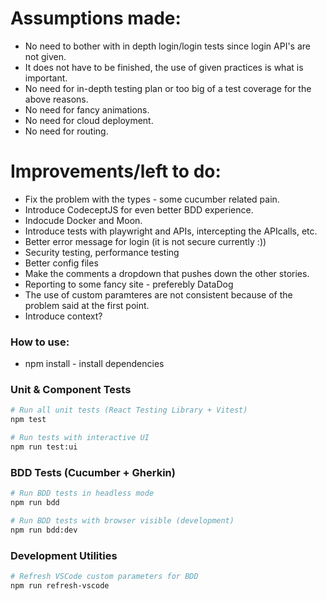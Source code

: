# Assumptions made:
   - No need to bother with in depth login/login tests since login API's are not given. 
   - It does not have to be finished, the use of given practices is what is important.
   - No need for in-depth testing plan or too big of a test coverage for the above reasons.
   - No need for fancy animations.
   - No need for cloud deployment.
   - No need for routing.

# Improvements/left to do:
   - Fix the problem with the types - some cucumber related pain.
   - Introduce CodeceptJS for even better BDD experience.
   - Indocude Docker and Moon.
   - Introduce tests with playwright and APIs, intercepting the APIcalls, etc. 
   - Better error message for login (it is not secure currently :))
   - Security testing, performance testing
   - Better config files
   - Make the comments a dropdown that pushes down the other stories.
   - Reporting to some fancy site - preferebly DataDog
   - The use of custom paramteres are not consistent because of the problem said at the first point.
   - Introduce context?

### How to use:

- npm install - install dependencies

### Unit & Component Tests
```bash
# Run all unit tests (React Testing Library + Vitest)
npm test

# Run tests with interactive UI
npm run test:ui
```

### BDD Tests (Cucumber + Gherkin)
```bash
# Run BDD tests in headless mode
npm run bdd

# Run BDD tests with browser visible (development)
npm run bdd:dev

```

### Development Utilities
```bash
# Refresh VSCode custom parameters for BDD
npm run refresh-vscode
```